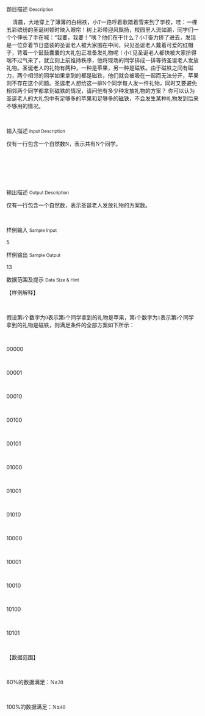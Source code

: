 <div class="panel panel-default">
<div class="area-title">
<span>
题目描述
<small>Description</small>
</span></div>
<div class="panel-body">

<p><span style="">    清晨，大地穿上了薄薄的白棉袄，小<span style="font-family: Times New Roman;">T</span><span style="">一路哼着歌踏着雪来到了学校，哇：一棵五彩缤纷的圣诞树顿时映入眼帘！树上彩带迎风飘扬，校园里人流如潮，同学们一个个伸长了手在喊：“我要，我要！”咦？他们在干什么？小</span><span style="font-family: Times New Roman;">T</span><span style="">奋力挤了进去，发现是一位穿着节日盛装的圣诞老人被大家围在中间，只见圣诞老人戴着可爱的红帽子，背着一个鼓鼓囊囊的大礼包正准备发礼物呢！小</span><span style="font-family: Times New Roman;">T</span><span style="">见圣诞老人都快被大家挤得喘不过气来了，就立刻上前维持秩序，他将现场的同学排成一排等待圣诞老人发放礼物。圣诞老人的礼物有两种，一种是苹果，另一种是磁铁。由于磁铁之间有磁力，两个相邻的同学如果拿到的都是磁铁，他们就会被吸在一起而无法分开，苹果则不存在这个问题。圣诞老人想给这一排</span><span style="font-family: Times New Roman;">N</span><span style="">个同学每人发一件礼物，同时又要避免相邻两个同学都拿到磁铁的情况，请问他有多少种发放礼物的方案？ 你可以认为圣诞老人的大礼包中有足够多的苹果和足够多的磁铁，不会发生某种礼物发到后来不够用的情况。</span></span></p><p><br></p>

</div>
</div>

<div class="panel panel-default">
<div class="area-title">
<span>
输入描述
<small>Input Description</small>
</span></div>
<div class="panel-body">
<p><span style="">仅有一行包含一个自然数<span style="font-family: Times New Roman;">N</span><span style="">，表示共有</span><span style="font-family: Times New Roman;">N</span><span style="">个同学。</span></span></p><p><br></p><p><br></p><p><br></p>

</div>
</div>
<div  class="panel panel-default">
<div class="area-title">
<span>
输出描述
<small>Output Description</small>
</span></div>
<div class="panel-body">

<p><span style=";font-family:宋体;font-size:14px">仅有一行包含一个自然数，表示圣诞老人发放礼物的方案数。</span></p><p><br/></p>

</div>
</div>


<div class="panel panel-default">
<div class="area-title">
<span>
样例输入
<small>Sample Input</small>
</span></div>
<div class="panel-body">
<p>5</p>

</div>
</div>

<div class="panel panel-default">
<div class="area-title">
<span>
样例输出
<small>Sample Output</small>
</span></div>
<div class="panel-body">
<p>13</p>

</div>
</div>

<div class="panel panel-default">
<div class="area-title">
<span>
数据范围及提示
<small>Data Size & Hint</small>
</span></div>
<div class="panel-body">
<p><span style="">【样例解释】</span></p><p><span style=""> </span></p><p><span style="">假设第<span style="font-family: Times New Roman;">i</span><span style="">个数字为</span><span style="font-family: Times New Roman;">0</span><span style="">表示第</span><span style="font-family: Times New Roman;">i</span><span style="">个同学拿到的礼物是苹果，第</span><span style="font-family: Times New Roman;">i</span><span style="">个数字为</span><span style="font-family: Times New Roman;">1</span><span style="">表示第</span><span style="font-family: Times New Roman;">i</span><span style="">个同学拿到的礼物是磁铁，则满足条件的全部方案如下所示：</span></span></p><p><span style=""> </span></p><p><span style="">00000</span></p><p><span style=""> </span></p><p><span style="">00001</span></p><p><span style=""> </span></p><p><span style="">00010</span></p><p><span style=""> </span></p><p><span style="">00100</span></p><p><span style=""> </span></p><p><span style="">00101</span></p><p><span style=""> </span></p><p><span style="">01000</span></p><p><span style=""> </span></p><p><span style="">01001</span></p><p><span style=""> </span></p><p><span style="">01010</span></p><p><span style=""> </span></p><p><span style="">10000</span></p><p><span style=""> </span></p><p><span style="">10001</span></p><p><span style=""> </span></p><p><span style="">10010</span></p><p><span style=""> </span></p><p><span style="">10100</span></p><p><span style=""> </span></p><p><span style="">10101 </span></p><p><span style=""> </span></p><p><span style="">【数据范围】</span></p><p><span style=""> </span></p><p><span style="">80%<span style="">的数据满足：</span><span style="font-family: Times New Roman;">N</span><span style="">≤</span><span style="font-family: Times New Roman;">20</span></span></p><p><span style=""> </span></p><p><span style="">100%<span style="">的数据满足：</span><span style="font-family: Times New Roman;">N</span><span style="">≤</span><span style="font-family: Times New Roman;">40</span></span></p><p><span style=""> </span></p><p><br></p>
</div>
</div>